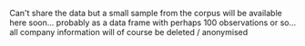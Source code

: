 Can't share the data but a small sample from the corpus will be available here soon... probably as a data frame with perhaps 100 observations or so... all company information will of course be deleted / anonymised
